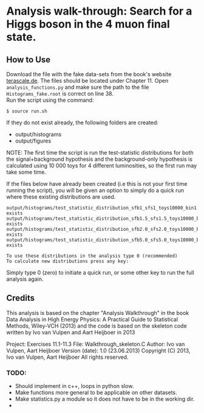 # Analysis walk-through: Search for a Higgs boson in the 4 muon final state.

## How to Use
Download the file with the fake data-sets from the book's website [terascale.de](https://www.terascale.de/e211693/index_eng.html#terascale_e211716). The files should be located under Chapter 11.
Open `analysis_functions.py` and make sure the path to the file `Histograms_fake.root` is correct on line 38.  
Run the script using the command:
```
$ source run.sh
```
If they do not exist already, the following folders are created:
- output/histograms
- output/figures

NOTE: The first time the script is run the test-statistic distributions for both the signal+background hypothesis and the background-only hypothesis is calculated using 10 000 toys for 4 different luminosities, so the first run may take some time.

If the files below have already been created (i.e this is not your first time running the script), you will be given an option to simply do a quick run where these existing distributions are used.

```
output/histograms/test_statistic_distribution_sfb1_sfs1_toys10000_bin1.root exists
output/histograms/test_statistic_distribution_sfb1.5_sfs1.5_toys10000_bin10.root exists
output/histograms/test_statistic_distribution_sfb2.0_sfs2.0_toys10000_bin10.root exists
output/histograms/test_statistic_distribution_sfb5.0_sfs5.0_toys10000_bin10.root exists

To use these distributions in the analysis type 0 (recommended)
To calculate new distributions press any key:
```
Simply type 0 (zero) to initiate a quick run, or some other key to run the full analysis again.

## Credits
This analysis is based on the chapter "Analysis Walkthrough" in the book Data Analysis in High Energy Physics: A Practical Guide to Statistical Methods, Wiley-VCH (2013) and the code is based on the skeleton code written by Ivo van Vulpen and Aart Heijboer in 2013

Project: Exercises 11.1-11.3
File: Walkthrough_skeleton.C
Author: Ivo van Vulpen, Aart Heijboer
Version (date): 1.0 (23.06.2013)
Copyright (C) 2013, Ivo van Vulpen, Aart Heijboer
All rights reserved.

### TODO:
- Should implement in c++, loops in python slow.
- Make functions more general to be applicable on other datasets.
- Make statistics.py a module so it does not have to be in the working dir.
-
